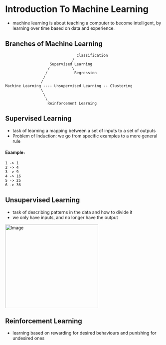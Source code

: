 # Introduction To Machine Learning

- machine learning is about teaching a computer to become intelligent, by learning over time based on data and experience.

## Branches of Machine Learning

```
                                Classification
                              /
                    Supervised Learning
                   /          \
                  /            Regression
                 /
                /  
Machine Learning ---- Unsupervised Learning -- Clustering
                \
                 \
                  \
                   Reinforcement Learning
```

## Supervised Learning
- task of learning a mapping between a set of inputs to a set of outputs
- Problem of Induction: we go from specific examples to a more general rule

#### Example: 
```
1 -> 1
2 -> 4
3 -> 9
4 -> 16
5 -> 25
6 -> 36
```

## Unsupervised Learning
- task of describing patterns in the data and how to divide it
- we only have inputs, and no longer have the output

<img width="298" height="269" alt="Image" src="https://github.com/user-attachments/assets/297d4a40-b589-4c66-a15a-ce604641f021" />

## Reinforcement Learning
- learning based on rewarding for desired behaviours and punishing for undesired ones


